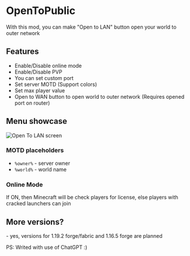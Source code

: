 # OpenToPublic
With this mod, you can make "Open to LAN" button open your world to outer network

## Features
 - Enable/Disable online mode
 - Enable/Disable PVP
 - You can set custom port
 - Set server MOTD (Support colors)
 - Set max player value
 - Open to WAN button to open world to outer network (Requires opened port on router)

## Menu showcase
![Open To LAN screen](https://cdn.modrinth.com/data/RTCPiKQj/images/b4bd2ab90f8f96db728e1435af9ddea488d5d786.png)

### MOTD placeholders
 - `%owner%` - server owner
 - `%world%` - world name

### Online Mode
If ON, then Minecraft will be check players for license, else players with cracked launchers can join

## More versions?
 \- yes, versions for 1.19.2 forge/fabric and 1.16.5 forge are planned

PS: Writed with use of ChatGPT :)
